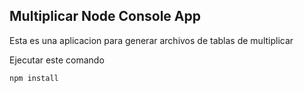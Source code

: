 

## Multiplicar Node Console App

Esta es una aplicacion para generar archivos de tablas de multiplicar

Ejecutar este comando 

```
npm install
```